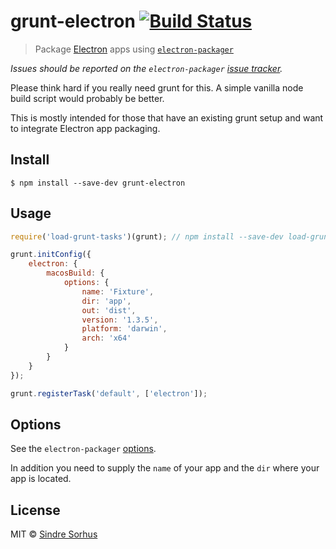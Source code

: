 # grunt-electron [![Build Status](https://travis-ci.org/sindresorhus/grunt-electron.svg?branch=master)](https://travis-ci.org/sindresorhus/grunt-electron)

> Package [Electron](https://electronjs.org) apps using [`electron-packager`](https://github.com/electron-userland/electron-packager)

*Issues should be reported on the `electron-packager` [issue tracker](https://github.com/electron-userland/electron-packager/issues).*

Please think hard if you really need grunt for this. A simple vanilla node build script would probably be better.

This is mostly intended for those that have an existing grunt setup and want to integrate Electron app packaging.


## Install

```
$ npm install --save-dev grunt-electron
```


## Usage

```js
require('load-grunt-tasks')(grunt); // npm install --save-dev load-grunt-tasks

grunt.initConfig({
	electron: {
		macosBuild: {
			options: {
				name: 'Fixture',
				dir: 'app',
				out: 'dist',
				version: '1.3.5',
				platform: 'darwin',
				arch: 'x64'
			}
		}
	}
});

grunt.registerTask('default', ['electron']);
```


## Options

See the `electron-packager` [options](https://github.com/electron-userland/electron-packager#usage).

In addition you need to supply the `name` of your app and the `dir` where your app is located.


## License

MIT © [Sindre Sorhus](https://sindresorhus.com)
